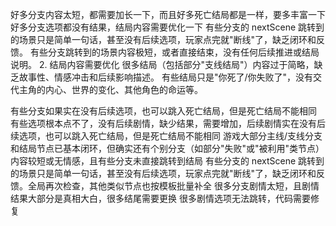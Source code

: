 好多分支内容太短，都需要加长一下，而且好多死亡结局都是一样，要多丰富一下
好多分支选项都没有结果，结局内容需要优化一下
有些分支的 nextScene 跳转到的场景只是简单一句话，甚至没有后续选项，玩家点完就"断线"了，缺乏闭环和反馈。
有些分支跳转到的场景内容极短，或者直接结束，没有任何后续推进或结局说明。
2. 结局内容需要优化
很多结局（包括部分"支线结局"）内容过于简略，缺乏故事性、情感冲击和后续影响描述。
有些结局只是"你死了/你失败了"，没有交代主角的内心、世界的变化、其他角色的命运等。

有些分支如果实在没有后续选项，也可以跳入死亡结局，但是死亡结局不能相同
有些选项根本点不了，没有后续剧情，缺少结果，需要增加，后续剧情实在没有后续选项，也可以跳入死亡结局，但是死亡结局不能相同
游戏大部分主线/支线分支和结局节点已基本闭环，但确实还有个别分支（如部分"失败"或"被利用"类节点）内容较短或无情感，且有些分支未直接跳转到结局
有些分支的 nextScene 跳转到的场景只是简单一句话，甚至没有后续选项，玩家点完就"断线"了，缺乏闭环和反馈。全局再次检查，其他类似节点也按模板批量补全
很多分支剧情太短，且剧情结果大部分是真相大白，很多结尾需要更换
很多剧情选项无法跳转，代码需要修复

